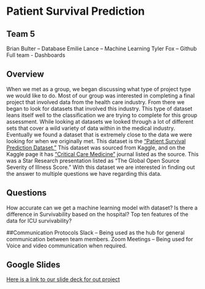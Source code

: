 # Patient Survival Prediction
## Team 5 
Brian Bulter – Database
Emilie Lance – Machine Learning 
Tyler Fox – Github
Full team - Dashboards

## Overview
When we met as a group, we began discussing what type of project type we would like to do. Most of our group was interested in completing a final project that involved data from the health care industry. From there we began to look for datasets that involved this industry. This type of dataset leans itself well to the classification we are trying to complete for this group assessment. While looking at datasets we looked through a lot of different sets that cover a wild variety of data within in the medical industry. Eventually we found a dataset that is extremely close to the data we were looking for when we originally met.
This dataset is the [“Patient Survival Prediction Dataset.”]( https://www.kaggle.com/datasets/sadiaanzum/patient-survival-prediction-dataset) This dataset was sourced from Kaggle, and on the Kaggle page it has [“Critical Care Medicine”]( https://journals.lww.com/ccmjournal/Citation/2019/01001/33__THE_GLOBAL_OPEN_SOURCE_SEVERITY_OF_ILLNESS.36.aspx) journal listed as the source. This was a Star Research presentation listed as “The Global Open Source Severity of Illness Score.” With this dataset we are interested in finding out the answer to multiple questions we have regarding this data.

## Questions
How accurate can we get a machine learning model with dataset?
Is there a difference in Survivability based on the hospital?
Top ten features of the data for ICU survivability?

##Communication Protocols 
Slack – Being used as the hub for general communication between team members.
Zoom Meetings – Being used for Voice and video communication when required. 

## Google Slides
[Here is a link to our slide deck for out project](https://docs.google.com/presentation/d/1jnrrr0l-uUe2z7HDbpTL_04BQs7ri4SVBSeax-zFidA/edit?usp=sharing)
